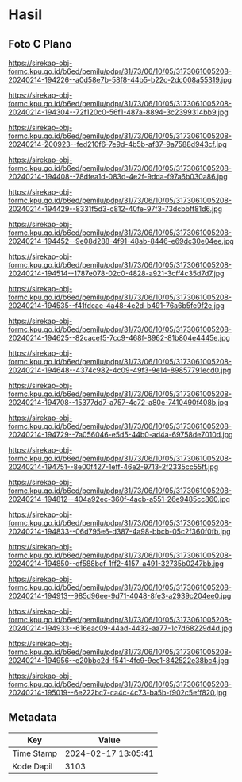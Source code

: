 # Hasil

## Foto C Plano

https://sirekap-obj-formc.kpu.go.id/b6ed/pemilu/pdpr/31/73/06/10/05/3173061005208-20240214-194226--a0d58e7b-58f8-44b5-b22c-2dc008a55319.jpg

https://sirekap-obj-formc.kpu.go.id/b6ed/pemilu/pdpr/31/73/06/10/05/3173061005208-20240214-194304--72f120c0-56f1-487a-8894-3c2399314bb9.jpg

https://sirekap-obj-formc.kpu.go.id/b6ed/pemilu/pdpr/31/73/06/10/05/3173061005208-20240214-200923--fed210f6-7e9d-4b5b-af37-9a7588d943cf.jpg

https://sirekap-obj-formc.kpu.go.id/b6ed/pemilu/pdpr/31/73/06/10/05/3173061005208-20240214-194408--78dfea1d-083d-4e2f-9dda-f97a6b030a86.jpg

https://sirekap-obj-formc.kpu.go.id/b6ed/pemilu/pdpr/31/73/06/10/05/3173061005208-20240214-194429--8331f5d3-c812-40fe-97f3-73dcbbff81d6.jpg

https://sirekap-obj-formc.kpu.go.id/b6ed/pemilu/pdpr/31/73/06/10/05/3173061005208-20240214-194452--9e08d288-4f91-48ab-8446-e69dc30e04ee.jpg

https://sirekap-obj-formc.kpu.go.id/b6ed/pemilu/pdpr/31/73/06/10/05/3173061005208-20240214-194514--1787e078-02c0-4828-a921-3cff4c35d7d7.jpg

https://sirekap-obj-formc.kpu.go.id/b6ed/pemilu/pdpr/31/73/06/10/05/3173061005208-20240214-194535--f41fdcae-4a48-4e2d-b491-76a6b5fe9f2e.jpg

https://sirekap-obj-formc.kpu.go.id/b6ed/pemilu/pdpr/31/73/06/10/05/3173061005208-20240214-194625--82cacef5-7cc9-468f-8962-81b804e4445e.jpg

https://sirekap-obj-formc.kpu.go.id/b6ed/pemilu/pdpr/31/73/06/10/05/3173061005208-20240214-194648--4374c982-4c09-49f3-9e14-89857791ecd0.jpg

https://sirekap-obj-formc.kpu.go.id/b6ed/pemilu/pdpr/31/73/06/10/05/3173061005208-20240214-194708--15377dd7-a757-4c72-a80e-7410490f408b.jpg

https://sirekap-obj-formc.kpu.go.id/b6ed/pemilu/pdpr/31/73/06/10/05/3173061005208-20240214-194729--7a056046-e5d5-44b0-ad4a-69758de7010d.jpg

https://sirekap-obj-formc.kpu.go.id/b6ed/pemilu/pdpr/31/73/06/10/05/3173061005208-20240214-194751--8e00f427-1eff-46e2-9713-2f2335cc55ff.jpg

https://sirekap-obj-formc.kpu.go.id/b6ed/pemilu/pdpr/31/73/06/10/05/3173061005208-20240214-194812--404a92ec-360f-4acb-a551-26e9485cc860.jpg

https://sirekap-obj-formc.kpu.go.id/b6ed/pemilu/pdpr/31/73/06/10/05/3173061005208-20240214-194833--06d795e6-d387-4a98-bbcb-05c2f360f0fb.jpg

https://sirekap-obj-formc.kpu.go.id/b6ed/pemilu/pdpr/31/73/06/10/05/3173061005208-20240214-194850--df588bcf-1ff2-4157-a491-32735b0247bb.jpg

https://sirekap-obj-formc.kpu.go.id/b6ed/pemilu/pdpr/31/73/06/10/05/3173061005208-20240214-194913--985d96ee-9d71-4048-8fe3-a2939c204ee0.jpg

https://sirekap-obj-formc.kpu.go.id/b6ed/pemilu/pdpr/31/73/06/10/05/3173061005208-20240214-194933--616eac09-44ad-4432-aa77-1c7d68229d4d.jpg

https://sirekap-obj-formc.kpu.go.id/b6ed/pemilu/pdpr/31/73/06/10/05/3173061005208-20240214-194956--e20bbc2d-f541-4fc9-9ec1-842522e38bc4.jpg

https://sirekap-obj-formc.kpu.go.id/b6ed/pemilu/pdpr/31/73/06/10/05/3173061005208-20240214-195019--6e222bc7-ca4c-4c73-ba5b-f902c5eff820.jpg


## Metadata

| Key        | Value               |
| ---------- | ------------------- |
| Time Stamp | 2024-02-17 13:05:41 |
| Kode Dapil | 3103                |



